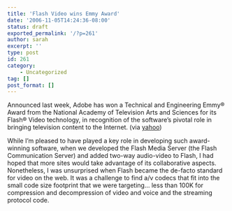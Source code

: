 ```yaml
---
title: 'Flash Video wins Emmy Award'
date: '2006-11-05T14:24:36-08:00'
status: draft
exported_permalink: '/?p=261'
author: sarah
excerpt: ''
type: post
id: 261
category:
    - Uncategorized
tag: []
post_format: []
---
```

Announced last week, Adobe has won a Technical and Engineering Emmy® Award from the National Academy of Television Arts and Sciences for its Flash® Video technology, in recognition of the software’s pivotal role in bringing television content to the Internet. (via [yahoo](http://biz.yahoo.com/bw/061102/20061102005910.html?.v=1))

While I’m pleased to have played a key role in developing such award-winning software, when we developed the Flash Media Server (the Flash Communication Server) and added two-way audio-video to Flash, I had hoped that more sites would take advantage of its collaborative aspects. Nonetheless, I was unsurprised when Flash became the de-facto standard for video on the web. It was a challenge to find a/v codecs that fit into the small code size footprint that we were targeting… less than 100K for compression and decompression of video and voice and the streaming protocol code.